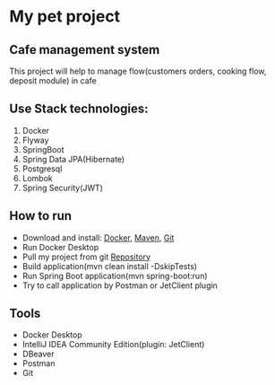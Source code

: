 # My pet project 
## Cafe management system
This project will help to manage flow(customers orders, cooking flow, deposit module) in cafe

## Use Stack technologies:
<ol>
  <li>Docker</li>
  <li>Flyway</li>
  <li>SpringBoot</li>
  <li>Spring Data JPA(Hibernate)</li>
  <li>Postgresql</li>
  <li>Lombok</li>
  <li>Spring Security(JWT)</li>
</ol>

## How to run


* Download and install: [Docker](https://docs.docker.com/compose/install/), 
                        [Maven](https://maven.apache.org/download.cgi), 
                        [Git](https://git-scm.com/downloads) 
* Run Docker Desktop
* Pull my project from git [Repository](https://github.com/grubneac/CMS.git)
* Build application(mvn clean install -DskipTests)
* Run Spring Boot application(mvn spring-boot:run)
* Try to call application by Postman or JetClient plugin

## Tools
<ul>
    <li>Docker Desktop</li>
    <li>IntelliJ IDEA Community Edition(plugin: JetClient)</li>
    <li>DBeaver</li>
    <li>Postman</li>
    <li>Git</li>
</ul>
